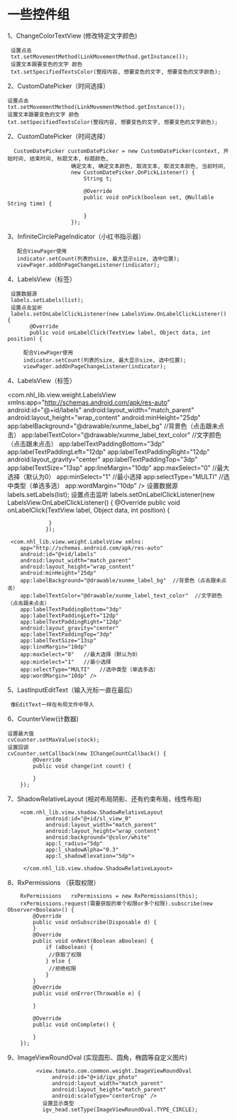 # 一些控件组

1、ChangeColorTextView (修改特定文字颜色)

     设置点击
     txt.setMovementMethod(LinkMovementMethod.getInstance());
     设置文本跟要变色的文字 颜色
     txt.setSpecifiedTextsColor(整段内容, 想要变色的文字, 想要变色的文字颜色);

2、CustomDatePicker（时间选择）

    设置点击
    txt.setMovementMethod(LinkMovementMethod.getInstance());
    设置文本跟要变色的文字 颜色
    txt.setSpecifiedTextsColor(整段内容, 想要变色的文字, 想要变色的文字颜色);

2、CustomDatePicker（时间选择）

      CustomDatePicker customDatePicker = new CustomDatePicker(context, 开始时间, 结束时间, 标题文本, 标题颜色,
                        确定文本, 确定文本颜色, 取消文本, 取消文本颜色, 当前时间,
                        new CustomDatePicker.OnPickListener() {
                            String t;

                            @Override
                            public void onPick(boolean set, @Nullable String time) {

                            }
                        });
3、InfiniteCirclePageIndicator（小红书指示器）

       配合ViewPager使用
       indicator.setCount(列表的size, 最大显示size, 选中位置);
       viewPager.addOnPageChangeListener(indicator);

 4、LabelsView（标签）
 

                   
     设置数据源
     labels.setLabels(list);
     设置点击监听
     labels.setOnLabelClickListener(new LabelsView.OnLabelClickListener() {
           @Override
           public void onLabelClick(TextView label, Object data, int position) {

         配合ViewPager使用
         indicator.setCount(列表的size, 最大显示size, 选中位置);
         viewPager.addOnPageChangeListener(indicator);

 4、LabelsView（标签）

  <com.nhl_lib.view.weight.LabelsView
                 xmlns:app="http://schemas.android.com/apk/res-auto"
                 android:id="@+id/labels"
                 android:layout_width="match_parent"
                 android:layout_height="wrap_content"
                 android:minHeight="25dp"
                 app:labelBackground="@drawable/xunme_label_bg"  //背景色（点击跟未点击）
                 app:labelTextColor="@drawable/xunme_label_text_color"  //文字颜色（点击跟未点击）
                 app:labelTextPaddingBottom="3dp"
                 app:labelTextPaddingLeft="12dp"
                 app:labelTextPaddingRight="12dp"
                 android:layout_gravity="center"
                 app:labelTextPaddingTop="3dp"
                 app:labelTextSize="13sp"
                 app:lineMargin="10dp"
                 app:maxSelect="0"   //最大选择（默认为0）
                 app:minSelect="1"   //最小选择
                 app:selectType="MULTI"   //选中类型（单选多选）
                 app:wordMargin="10dp" />
            设置数据源
            labels.setLabels(list);
            设置点击监听
            labels.setOnLabelClickListener(new LabelsView.OnLabelClickListener() {
            @Override
            public void onLabelClick(TextView label, Object data, int position) {

                 }
                });
                
     <com.nhl_lib.view.weight.LabelsView xmlns:
        app="http://schemas.android.com/apk/res-auto"
        android:id="@+id/labels"
        android:layout_width="match_parent"
        android:layout_height="wrap_content"
        android:minHeight="25dp"
        app:labelBackground="@drawable/xunme_label_bg"  //背景色（点击跟未点击）
        app:labelTextColor="@drawable/xunme_label_text_color"  //文字颜色（点击跟未点击）
        app:labelTextPaddingBottom="3dp"
        app:labelTextPaddingLeft="12dp"
        app:labelTextPaddingRight="12dp"
        android:layout_gravity="center"
        app:labelTextPaddingTop="3dp"
        app:labelTextSize="13sp"
        app:lineMargin="10dp"
        app:maxSelect="0"   //最大选择（默认为0）
        app:minSelect="1"   //最小选择
        app:selectType="MULTI"   //选中类型（单选多选）
        app:wordMargin="10dp" />

5、LastInputEditText（输入光标一直在最后）

     像EditText一样在布局文件中导入


6、CounterView(计数器)

    设置最大值
    cvCounter.setMaxValue(stock);
    设置回调
    cvCounter.setCallback(new IChangeCountCallback() {
            @Override
            public void change(int count) {

            }
        });

7、ShadowRelativeLayout (相对布局阴影、还有约束布局，线性布局)


        <com.nhl_lib.view.shadow.ShadowRelativeLayout
                android:id="@+id/sl_view_0"
                android:layout_width="match_parent"
                android:layout_height="wrap_content"
                android:background="@color/white"
                app:l_radius="5dp"
                app:l_shadowAlpha="0.3"
                app:l_shadowElevation="5dp">

         </com.nhl_lib.view.shadow.ShadowRelativeLayout>

8、RxPermissions （获取权限）

        RxPermissions   rxPermissions = new RxPermissions(this);
        rxPermissions.request(需要获取的单个权限or多个权限).subscribe(new Observer<Boolean>() {
            @Override
            public void onSubscribe(Disposable d) {
            }
            @Override
            public void onNext(Boolean aBoolean) {
                if (aBoolean) {
                 //获取了权限
                } else {
                 //拒绝权限
                }
            }
            @Override
            public void onError(Throwable e) {

            }

            @Override
            public void onComplete() {

            }
        });

9、ImageViewRoundOval (实现圆形、圆角，椭圆等自定义图片)

             <view.tomato.com.common.weight.ImageViewRoundOval
                  android:id="@+id/igv_photo"
                  android:layout_width="match_parent"
                  android:layout_height="match_parent"
                  android:scaleType="centerCrop" />
               设置显示类型
               igv_head.setType(ImageViewRoundOval.TYPE_CIRCLE);

